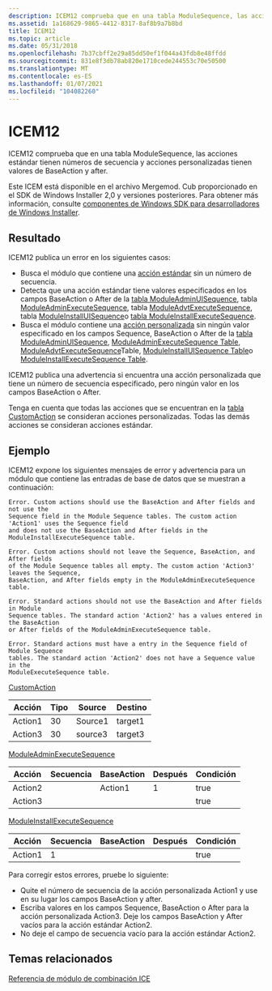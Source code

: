 ```yaml
---
description: ICEM12 comprueba que en una tabla ModuleSequence, las acciones estándar tienen números de secuencia y acciones personalizadas tienen valores de BaseAction y after.
ms.assetid: 1a168629-9865-4412-8317-8af8b9a7b8bd
title: ICEM12
ms.topic: article
ms.date: 05/31/2018
ms.openlocfilehash: 7b37cbff2e29a85dd50ef1f044a43fdb8e48ffdd
ms.sourcegitcommit: 831e8f3db78ab820e1710cede244553c70e50500
ms.translationtype: MT
ms.contentlocale: es-ES
ms.lasthandoff: 01/07/2021
ms.locfileid: "104082260"
---
```

# <a name="icem12"></a>ICEM12

ICEM12 comprueba que en una tabla ModuleSequence, las acciones estándar tienen números de secuencia y acciones personalizadas tienen valores de BaseAction y after.

Este ICEM está disponible en el archivo Mergemod. Cub proporcionado en el SDK de Windows Installer 2,0 y versiones posteriores. Para obtener más información, consulte [componentes de Windows SDK para desarrolladores de Windows Installer](platform-sdk-components-for-windows-installer-developers.md).

## <a name="result"></a>Resultado

ICEM12 publica un error en los siguientes casos:

-   Busca el módulo que contiene una [acción estándar](standard-actions.md) sin un número de secuencia.
-   Detecta que una acción estándar tiene valores especificados en los campos BaseAction o After de la [tabla ModuleAdminUISequence](moduleadminuisequence-table.md), tabla [ModuleAdminExecuteSequence](moduleadminexecutesequence-table.md), tabla [ModuleAdvtExecuteSequence](moduleadvtexecutesequence-table.md), tabla [ModuleInstallUISequence](moduleinstalluisequence-table.md)o [tabla ModuleInstallExecuteSequence](moduleinstallexecutesequence-table.md).
-   Busca el módulo contiene una [acción personalizada](custom-actions.md) sin ningún valor especificado en los campos Sequence, BaseAction o After de la [tabla ModuleAdminUISequence](moduleadminuisequence-table.md), [ModuleAdminExecuteSequence Table](moduleadminexecutesequence-table.md), [ModuleAdvtExecuteSequence](moduleadvtexecutesequence-table.md)Table, [ModuleInstallUISequence Table](moduleinstalluisequence-table.md)o [ModuleInstallExecuteSequence Table](moduleinstallexecutesequence-table.md).

ICEM12 publica una advertencia si encuentra una acción personalizada que tiene un número de secuencia especificado, pero ningún valor en los campos BaseAction o After.

Tenga en cuenta que todas las acciones que se encuentran en la [tabla CustomAction](customaction-table.md) se consideran acciones personalizadas. Todas las demás acciones se consideran acciones estándar.

## <a name="example"></a>Ejemplo

ICEM12 expone los siguientes mensajes de error y advertencia para un módulo que contiene las entradas de base de datos que se muestran a continuación:

``` syntax
Error. Custom actions should use the BaseAction and After fields and not use the 
Sequence field in the Module Sequence tables. The custom action 'Action1' uses the Sequence field 
and does not use the BaseAction and After fields in the ModuleInstallExecuteSequence table. 
    
Error. Custom actions should not leave the Sequence, BaseAction, and After fields 
of the Module Sequence tables all empty. The custom action 'Action3' leaves the Sequence, 
BaseAction, and After fields empty in the ModuleAdminExecuteSequence table.

Error. Standard actions should not use the BaseAction and After fields in Module 
Sequence tables. The standard action 'Action2' has a values entered in the BaseAction 
or After fields of the ModuleAdminExecuteSequence table.

Error. Standard actions must have a entry in the Sequence field of Module Sequence 
tables. The standard action 'Action2' does not have a Sequence value in the 
ModuleExecuteSequence table.
```

[CustomAction](customaction-table.md)



| Acción  | Tipo | Source  | Destino  |
|---------|------|---------|---------|
| Action1 | 30   | Source1 | target1 |
| Action3 | 30   | source3 | target3 |



 

[ModuleAdminExecuteSequence](moduleadminexecutesequence-table.md)



| Acción  | Secuencia | BaseAction | Después | Condición |
|---------|----------|------------|-------|-----------|
| Action2 |          | Action1    | 1     | true      |
| Action3 |          |            |       | true      |



 

[ModuleInstallExecuteSequence](moduleinstallexecutesequence-table.md)



| Acción  | Secuencia | BaseAction | Después | Condición |
|---------|----------|------------|-------|-----------|
| Action1 | 1        |            |       | true      |



 

Para corregir estos errores, pruebe lo siguiente:

-   Quite el número de secuencia de la acción personalizada Action1 y use en su lugar los campos BaseAction y after.
-   Escriba valores en los campos Sequence, BaseAction o After para la acción personalizada Action3. Deje los campos BaseAction y After vacíos para la acción estándar Action2.
-   No deje el campo de secuencia vacío para la acción estándar Action2.

## <a name="related-topics"></a>Temas relacionados

<dl> <dt>

[Referencia de módulo de combinación ICE](merge-module-ice-reference.md)
</dt> </dl>

 

 



